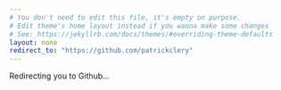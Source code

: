 ```yaml
---
# You don't need to edit this file, it's empty on purpose.
# Edit theme's home layout instead if you wanna make some changes
# See: https://jekyllrb.com/docs/themes/#overriding-theme-defaults
layout: none
redirect_to: "https://github.com/patrickclery"
---
```


Redirecting you to Github...
